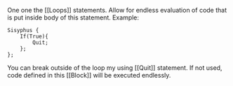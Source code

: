One one the [[Loops]] statements. Allow for endless evaluation of code that is put inside body of this statement. Example:
```
Sisyphus {
	If(True){
		Quit;
	};
};
```
You can break outside of the loop my using [[Quit]] statement. If not used, code defined in this [[Block]] will be executed endlessly.